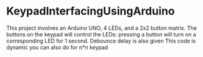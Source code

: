 # KeypadInterfacingUsingArduino
This project involves an Arduino UNO, 4 LEDs, and a 2x2 button matrix. The buttons on the keypad will control the LEDs: pressing a button will turn on a corresponding LED for 1 second.
Debounce delay is also given
This code is dynamic you can also do for n*n keypad
